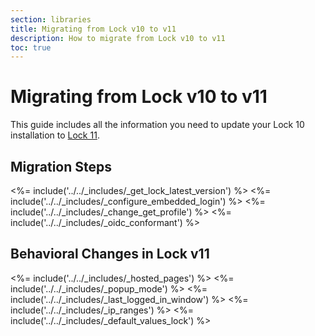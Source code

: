 ```yaml
---
section: libraries
title: Migrating from Lock v10 to v11
description: How to migrate from Lock v10 to v11
toc: true
---
```


# Migrating from Lock v10 to v11

This guide includes all the information you need to update your Lock 10 installation to [Lock 11](/libraries/lock).

## Migration Steps

<%= include('../../_includes/_get_lock_latest_version') %>
<%= include('../../_includes/_configure_embedded_login') %>
<%= include('../../_includes/_change_get_profile') %>
<%= include('../../_includes/_oidc_conformant') %>

## Behavioral Changes in Lock v11

<%= include('../../_includes/_hosted_pages') %>
<%= include('../../_includes/_popup_mode') %>
<%= include('../../_includes/_last_logged_in_window') %>
<%= include('../../_includes/_ip_ranges') %>
<%= include('../../_includes/_default_values_lock') %>
